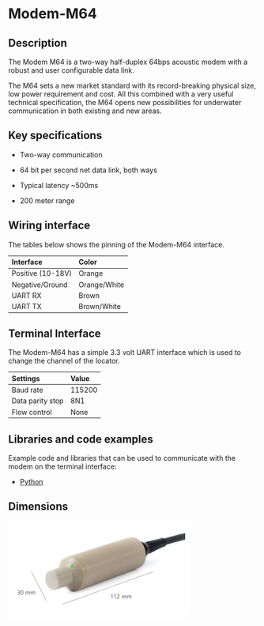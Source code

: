 # Modem-M64

## Description

The Modem M64 is a two-way half-duplex 64bps acoustic modem with a robust and user configurable data link.

The M64 sets a new market standard with its record-breaking physical size, low power requirement and cost. All this combined with a very useful technical specification, the M64 opens new possibilities for underwater communication in both existing and new areas.

## Key specifications

* Two-way communication

* 64 bit per second net data link, both ways

* Typical latency ~500ms

* 200 meter range


## Wiring interface

The tables below shows the pinning of the Modem-M64 interface.

| Interface           | Color |
| :------------------ | :-- |
| Positive (10-18V) | Orange  |
| Negative/Ground | Orange/White   |
| UART RX | Brown  |
| UART TX | Brown/White   |

## Terminal Interface

The Modem-M64 has a simple 3.3 volt UART interface which is used to change the channel of the locator.

| Settings           | Value |
| :------------------ | :-- |
| Baud rate | 115200  |
| Data parity stop | 8N1   |
| Flow control | None  |

## Libraries and code examples

Example code and libraries that can be used to communicate with the modem on the terminal interface:

* [Python](https://github.com/waterlinked/modem-python)

## Dimensions

![modem_m64_dimensions](../img/modem_m64_dimensions.png)
